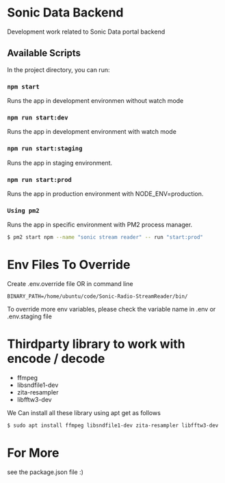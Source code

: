 # Sonic Data Backend

Development work related to Sonic Data portal backend

## Available Scripts

In the project directory, you can run:

### `npm start`
Runs the app in development environmen without watch mode

### `npm run start:dev`
Runs the app in development environment with watch mode

### `npm run start:staging`
Runs the app in staging environment.

### `npm run start:prod`
Runs the app in production environment with NODE_ENV=production.

### `Using pm2`
Runs the app in specific environment with PM2 process manager.
```sh
$ pm2 start npm --name "sonic stream reader" -- run "start:prod"
```

# Env Files To Override
Create .env.override file OR in command line
```.env.override
BINARY_PATH=/home/ubuntu/code/Sonic-Radio-StreamReader/bin/
```
To override more env variables, please check the variable name in .env or .env.staging file

# Thirdparty library to work with encode / decode
* ffmpeg
* libsndfile1-dev
* zita-resampler
* libfftw3-dev

We Can install all these library using apt get as follows
```sh
$ sudo apt install ffmpeg libsndfile1-dev zita-resampler libfftw3-dev
```
# For More
see the package.json file :)
